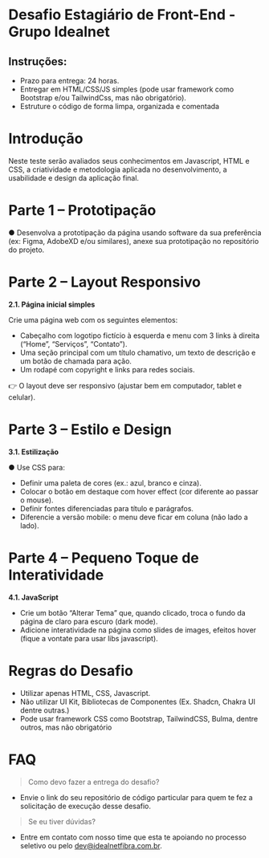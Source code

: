 # Desafio Estagiário de Front-End - Grupo Idealnet

## Instruções:
- Prazo para entrega: 24 horas. 
- Entregar em HTML/CSS/JS simples (pode usar framework como Bootstrap e/ou TailwindCss, mas não obrigatório). 
- Estruture o código de forma limpa, organizada e comentada

# Introdução
Neste teste serão avaliados seus conhecimentos em Javascript, HTML e CSS, a criatividade e metodologia aplicada no desenvolvimento, a usabilidade e design da aplicação final.

# Parte 1 – Prototipação

● Desenvolva a prototipação da página usando software da sua preferência (ex: Figma, AdobeXD e/ou similares), anexe sua prototipação no repositório do projeto.

# Parte 2 – Layout Responsivo

**2.1. Página inicial simples**

Crie uma página web com os seguintes elementos: 

- Cabeçalho com logotipo fictício à esquerda e menu com 3 links à direita (“Home”, “Serviços”, “Contato”).
- Uma seção principal com um título chamativo, um texto de descrição e um botão de chamada para ação.
- Um rodapé com copyright e links para redes sociais. 

👉 O layout deve ser responsivo (ajustar bem em computador, tablet e celular).

# Parte 3 – Estilo e Design

**3.1. Estilização** 

 ● Use CSS para: 
 >
- Definir uma paleta de cores (ex.: azul, branco e cinza). 
- Colocar o botão em destaque com hover effect (cor diferente ao passar o mouse). 
- Definir fontes diferenciadas para título e parágrafos. 
- Diferencie a versão mobile: o menu deve ficar em coluna (não lado a lado).

# Parte 4 – Pequeno Toque de Interatividade

**4.1. JavaScript** 

- Crie um botão “Alterar Tema” que, quando clicado, troca o fundo da página de claro para escuro (dark mode).
- Adicione interatividade na página como slides de images, efeitos hover (fique a vontate para usar libs javascript).


# Regras do Desafio
- Utilizar apenas HTML, CSS, Javascript.
- Não utilizar UI Kit, Bibliotecas de Componentes (Ex. Shadcn, Chakra UI dentre outras.)
- Pode usar framework CSS como Bootstrap, TailwindCSS, Bulma, dentre outros, mas não obrigatório

# FAQ

> Como devo fazer a entrega do desafio?

-   Envie o link do seu repositório de código particular para quem te fez a solicitação de execução desse desafio.

> Se eu tiver dúvidas?

-   Entre em contato com nosso time que esta te apoiando no processo seletivo ou pelo  [dev@idealnetfibra.com.br](mailto:dev@idealnetfibra.com.br).
